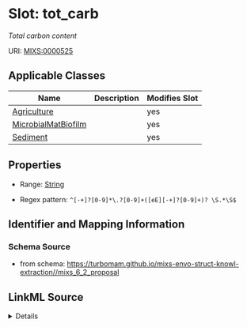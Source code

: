# Slot: tot_carb


_Total carbon content_



URI: [MIXS:0000525](https://w3id.org/mixs/0000525)



<!-- no inheritance hierarchy -->




## Applicable Classes

| Name | Description | Modifies Slot |
| --- | --- | --- |
[Agriculture](Agriculture.md) |  |  yes  |
[MicrobialMatBiofilm](MicrobialMatBiofilm.md) |  |  yes  |
[Sediment](Sediment.md) |  |  yes  |







## Properties

* Range: [String](String.md)

* Regex pattern: `^[-+]?[0-9]*\.?[0-9]+([eE][-+]?[0-9]+)? \S.*\S$`





## Identifier and Mapping Information







### Schema Source


* from schema: https://turbomam.github.io/mixs-envo-struct-knowl-extraction//mixs_6_2_proposal




## LinkML Source

<details>
```yaml
name: tot_carb
description: Total carbon content
title: total carbon
notes:
- carbon
- total
from_schema: https://turbomam.github.io/mixs-envo-struct-knowl-extraction//mixs_6_2_proposal
rank: 1000
slot_uri: MIXS:0000525
multivalued: false
alias: tot_carb
domain_of:
- Agriculture
- MicrobialMatBiofilm
- Sediment
range: string
pattern: ^[-+]?[0-9]*\.?[0-9]+([eE][-+]?[0-9]+)? \S.*\S$

```
</details>
